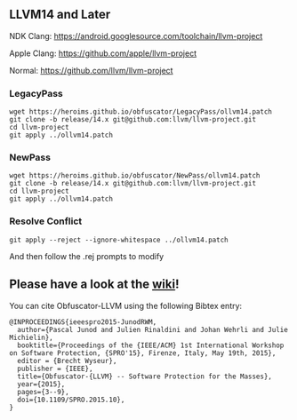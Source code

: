 
## LLVM14 and Later
NDK Clang: https://android.googlesource.com/toolchain/llvm-project

Apple Clang: https://github.com/apple/llvm-project

Normal: https://github.com/llvm/llvm-project

### LegacyPass
```
wget https://heroims.github.io/obfuscator/LegacyPass/ollvm14.patch
git clone -b release/14.x git@github.com:llvm/llvm-project.git
cd llvm-project
git apply ../ollvm14.patch
```
### NewPass
```
wget https://heroims.github.io/obfuscator/NewPass/ollvm14.patch
git clone -b release/14.x git@github.com:llvm/llvm-project.git
cd llvm-project
git apply ../ollvm14.patch
```
### Resolve Conflict
```
git apply --reject --ignore-whitespace ../ollvm14.patch
```
And then follow the .rej prompts to modify

## Please have a look at the [wiki](https://github.com/heroims/obfuscator/wiki)!

You can cite Obfuscator-LLVM using the following Bibtex entry:

```
@INPROCEEDINGS{ieeespro2015-JunodRWM,
  author={Pascal Junod and Julien Rinaldini and Johan Wehrli and Julie Michielin},
  booktitle={Proceedings of the {IEEE/ACM} 1st International Workshop on Software Protection, {SPRO'15}, Firenze, Italy, May 19th, 2015},
  editor = {Brecht Wyseur},
  publisher = {IEEE},
  title={Obfuscator-{LLVM} -- Software Protection for the Masses},
  year={2015},
  pages={3--9},
  doi={10.1109/SPRO.2015.10},
}
```


